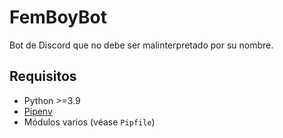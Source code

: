 # FemBoyBot

Bot de Discord que no debe ser malinterpretado por su nombre.

## Requisitos

- Python >=3.9
- [Pipenv](https://pipenv.pypa.io/)
- Módulos varios (véase `Pipfile`)
